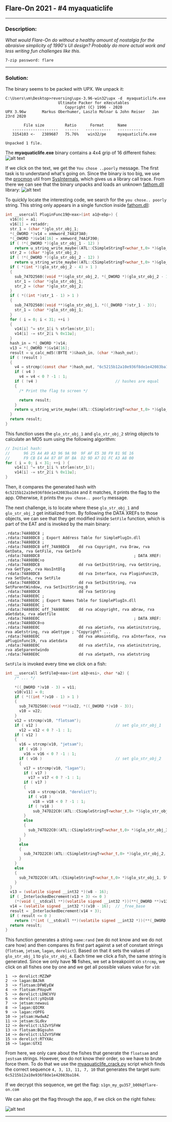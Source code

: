 ## Flare-On 2021 - #4 myaquaticlife
___

### Description: 

*What would Flare-On do without a healthy amount of nostalgia for the abraisive simplicity of 1990's UI design? Probably do more actual work and less writing fun challenges like this.*

`7-zip password: flare`

___

### Solution:

The binary seems to be packed with UPX. We unpack it:
```
C:\Users\vm\Desktop>reversing\upx-3.96-win32\upx -d  myaquaticlife.exe
                       Ultimate Packer for eXecutables
                          Copyright (C) 1996 - 2020
UPX 3.96w       Markus Oberhumer, Laszlo Molnar & John Reiser   Jan 23rd 2020

        File size         Ratio      Format      Name
   --------------------   ------   -----------   -----------
   3154103 <-   2389687   75.76%    win32/pe     myaquaticlife.exe

Unpacked 1 file.
```

The **myaquaticlife.exe** binary contains a 4x4 grip of 16 different fishes:
![alt text](images/animals.png "")

If we click on the text, we get the `You chose ..poorly` message. The first task is to
understand what's going on. Since the binary is too big, we use the
[procmon](https://docs.microsoft.com/en-us/sysinternals/downloads/procmon) util from
[SysInternals](https://docs.microsoft.com/en-us/sysinternals/), which gives us a library
call trace. From there we can see that the binary unpacks and loads an unknown [fathom.dll](./fathom.dll)
library:
![alt text](images/procmon.png "")

To quickly locate the interesting code, we search for the `you chose.. poorly` string. This string only
appears in a single function inside [fathom.dll](./fathom.dll):
```C
int __usercall PluginFunc19@<eax>(int a1@<ebp>) {
  v16[0] = a1;
  v16[1] = retaddr;
  str_1 = (char *)glo_str_obj_1;
  *(_OWORD *)v14 = xmmword_74A1F3A0;
  *(_OWORD *)&v14[16] = xmmword_74A1F390;
  if ( !*(_DWORD *)(glo_str_obj_1 - 12) )
    return u_string_write_maybe((ATL::CSimpleStringT<wchar_t,0> *)&glo_str_obj_1, "you chose.. poorly", 0x12);
  str_2 = (char *)glo_str_obj_2;
  if ( !*(_DWORD *)(glo_str_obj_2 - 12) )
    return u_string_write_maybe((ATL::CSimpleStringT<wchar_t,0> *)&glo_str_obj_1, "you chose.. poorly", 0x12);
  if ( *(int *)(glo_str_obj_2 - 4) > 1 )
  {
    sub_747D2560((void **)&glo_str_obj_2, *(_DWORD *)(glo_str_obj_2 - 12));
    str_1 = (char *)glo_str_obj_1;
    str_2 = (char *)glo_str_obj_2;
  }
  if ( *((int *)str_1 - 1) > 1 )
  {
    sub_747D2560((void **)&glo_str_obj_1, *((_DWORD *)str_1 - 3));
    str_1 = (char *)glo_str_obj_1;
  }
  for ( i = 0; i < 31; ++i )
  {
    v14[i] ^= str_1[i % strlen(str_1)];
    v14[i] -= str_2[i % 0x11u];
  }
  hash_in = *(_OWORD *)v14;
  v13 = *(_OWORD *)&v14[16];
  result = u_calc_md5((BYTE *)&hash_in, (char *)hash_out);
  if ( !result )
  {
    v4 = strcmp((const char *)hash_out, "6c5215b12a10e936f8de1e42083ba184");
    if ( v4 )
      v4 = v4 < 0 ? -1 : 1;
    if ( !v4 )                                  // hashes are equal
    {
      /* Print the flag to screen */

      return result;
    }
    return u_string_write_maybe((ATL::CSimpleStringT<wchar_t,0> *)&glo_str_obj_1, "you chose.. poorly", 0x12);
  }
  return result;
}
```

This function uses the `glo_str_obj_1` and `glo_str_obj_2` string objects to calculate an MD5 sum using
the following algorithm:
```C
// Initial hash:
//      96 25 A4 A9 A3 96 9A 90  9F AF E5 38 F9 81 9E 16
//      F9 CB E4 A4 87 8F 8F BA  D2 9D A7 D1 FC A3 A8 00
for ( i = 0; i < 31; ++i ) {
    v14[i] ^= str_1[i % strlen(str_1)];
    v14[i] -= str_2[i % 0x11u];
}
```

Then, it compares the generated hash with `6c5215b12a10e936f8de1e42083ba184` and it matches,
it prints the flag to the app. Otherwise, it prints the `you chose.. poorly` message.

The next challenge, is to locate where these `glo_str_obj_1` and `glo_str_obj_2` get
initialized from. By following the DATA XREFs to those objects, we can see that they get
modified inside `SetFile` function, which is part of the EAT and is invoked by the main binary:
```Assembly
.rdata:74A98DC8 ;
.rdata:74A98DC8 ; Export Address Table for SimplePlugIn.dll
.rdata:74A98DC8 ;
.rdata:74A98DC8 off_74A98DC8    dd rva Copyright, rva Draw, rva GetData, rva GetFile, rva GetInfo
.rdata:74A98DC8                                         ; DATA XREF: .rdata:74A98DBC↑o
.rdata:74A98DC8                 dd rva GetInitString, rva GetString, rva GetType, rva HasIntDlg
.rdata:74A98DC8                 dd rva Interface, rva PluginFunc19, rva SetData, rva SetFile
.rdata:74A98DC8                 dd rva SetInitString, rva SetParentWindow, rva SetInitString_0
.rdata:74A98DC8                 dd rva SetString
.rdata:74A98E0C ;
.rdata:74A98E0C ; Export Names Table for SimplePlugIn.dll
.rdata:74A98E0C ;
.rdata:74A98E0C off_74A98E0C    dd rva aCopyright, rva aDraw, rva aGetdata, rva aGetfile
.rdata:74A98E0C                                         ; DATA XREF: .rdata:74A98DC0↑o
.rdata:74A98E0C                 dd rva aGetinfo, rva aGetinitstring, rva aGetstring, rva aGettype ; "Copyright" ...
.rdata:74A98E0C                 dd rva aHasintdlg, rva aInterface, rva aPluginfunc19, rva aSetdata
.rdata:74A98E0C                 dd rva aSetfile, rva aSetinitstring, rva aSetparentwindo
.rdata:74A98E0C                 dd rva aSetpath, rva aSetstring
```

`SetFile` is invoked every time we click on a fish:
```C
int __usercall SetFile@<eax>(int a1@<esi>, char *a2) {
    /* ... */

    *((_DWORD *)v10 - 3) = v11;
    v10[v11] = 0;
    if ( *((int *)v10 - 1) > 1 )
    {
      sub_747D2560((void **)&v22, *((_DWORD *)v10 - 3));
      v10 = v22;
    }
    v12 = strcmp(v10, "flotsam");
    if ( v12 )                                  // set glo_str_obj_1
      v12 = v12 < 0 ? -1 : 1;
    if ( v12 )
    {
      v16 = strcmp(v10, "jetsam");
      if ( v16 )
        v16 = v16 < 0 ? -1 : 1;
      if ( v16 )                                // set glo_str_obj_2
      {
        v17 = strcmp(v10, "lagan");
        if ( v17 )
          v17 = v17 < 0 ? -1 : 1;
        if ( v17 )
        {
          v18 = strcmp(v10, "derelict");
          if ( v18 )
            v18 = v18 < 0 ? -1 : 1;
          if ( !v18 )
            sub_747D22C0((ATL::CSimpleStringT<wchar_t,0> *)&glo_str_obj_4, String);
        }
        else
        {
          sub_747D22C0((ATL::CSimpleStringT<wchar_t,0> *)&glo_str_obj_3, String);
        }
      }
      else
      {
        sub_747D22C0((ATL::CSimpleStringT<wchar_t,0> *)&glo_str_obj_2, String);
      }
    }
    else
    {
      sub_747D22C0((ATL::CSimpleStringT<wchar_t,0> *)&glo_str_obj_1, String);
    }
  }
  v13 = (volatile signed __int32 *)(v8 - 16);
  if ( _InterlockedDecrement(v13 + 3) <= 0 )
    (*(void (__stdcall **)(volatile signed __int32 *))(**(_DWORD **)v13 + 4))(v13);
  v14 = (volatile signed __int32 *)(v10 - 16);  // _free_base
  result = _InterlockedDecrement(v14 + 3);
  if ( result <= 0 )
    return (*(int (__stdcall **)(volatile signed __int32 *))(**(_DWORD **)v14 + 4))(v14);// _free_base
  return result;
}
```

This function generates a string `name:rand` (we do not know and we do not care how) and then compares
its first part against a set of constant strings (`flotsam`, `jetsam`, `lagan`, `derelict`). Based on
that it sets the values of `glo_str_obj_1` to `glo_str_obj_4`.
Each time we click a fish, the same string is generated. Since we only have **16** fishes, we set
a breakpoint on `strcmp`, we click on all fishes one by one and we get all possible values value for `v10`:
```
1  ~> derelict:MZZWP
2  ~> lagan:BAJkR
3  ~> flotsam:DFWEyEW
4  ~> flotsam:PXopvM
5  ~> derelict:LDNCVYU
6  ~> derelict:yXQsGB
7  ~> jetsam:newaui
8  ~> lagan:QICMX
9  ~> lagan:rOPFG
10 ~> jetsam:HwdwAZ
11 ~> jetsam:SLdkv
12 ~> derelict:LSZvYSFHW
13 ~> flotsam:BGgsuhn
14 ~> derelict:LSZvYSFHW
15 ~> derelict:RTYXAc
16 ~> lagan:GTXI
```

From here, we only care about the fishes that generate the `floatsam` and `jestsam` strings. However,
we do not know their order, so we have to brute force them. To do that we use the 
[myaquaticlife_crack.py](./myaquaticlife_crack.py) script which finds the correct sequence
`4, 3, 13, 11, 7, 10` that generates the target sum: `6c5215b12a10e936f8de1e42083ba184`.

If we decrypt this sequence, we get the flag: `s1gn_my_gu357_b00k@flare-on.com`


We can also get the flag through the app, if we click on the right fishes:

![alt text](images/flag.png "")

___

